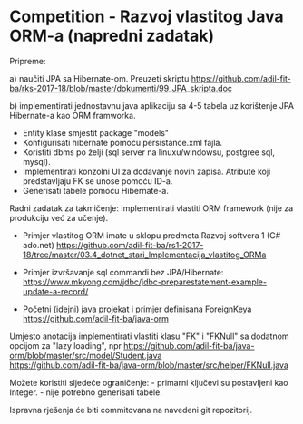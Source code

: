 
# Competition - Razvoj vlastitog Java ORM-a (napredni zadatak)

Pripreme:

a) naučiti JPA sa Hibernate-om. Preuzeti skriptu
https://github.com/adil-fit-ba/rks-2017-18/blob/master/dokumenti/99_JPA_skripta.doc

b) implementirati jednostavnu java aplikaciju sa 4-5 tabela uz korištenje JPA Hibernate-a kao ORM framworka.
   - Entity klase smjestit package "models"
   - Konfigurisati hibernate pomoću persistance.xml fajla.
   - Koristiti dbms po želji (sql server na linuxu/windowsu, postgree sql, mysql).
   - Implementirati konzolni UI za dodavanje novih zapisa. Atribute koji predstavljaju FK se unose pomoću ID-a.
   - Generisati tabele pomoću Hibernate-a.


Radni zadatak za takmičenje: Implementirati vlastiti ORM framework (nije za produkciju već za učenje).

   - Primjer vlastitog ORM imate u sklopu predmeta Razvoj softvera 1 (C# ado.net)
   https://github.com/adil-fit-ba/rs1-2017-18/tree/master/03.4_dotnet_stari_Implementacija_vlastitog_ORMa

   - Primjer izvršavanje sql commandi bez JPA/Hibernate: 
   https://www.mkyong.com/jdbc/jdbc-preparestatement-example-update-a-record/
   
   - Početni (idejni) java projekat i primjer definisana ForeignKeya
   https://github.com/adil-fit-ba/java-orm
   
   Umjesto anotacija implementirati vlastiti klasu "FK" i "FKNull" sa dodatnom opcijom za "lazy loading", npr
   https://github.com/adil-fit-ba/java-orm/blob/master/src/model/Student.java   
   https://github.com/adil-fit-ba/java-orm/blob/master/src/helper/FKNull.java
   
   Možete koristiti sljedeće ograničenje: 
    - primarni ključevi su postavljeni kao Integer.
    - nije potrebno generisati tabele.

Ispravna rješenja će biti commitovana na navedeni git repozitorij.
